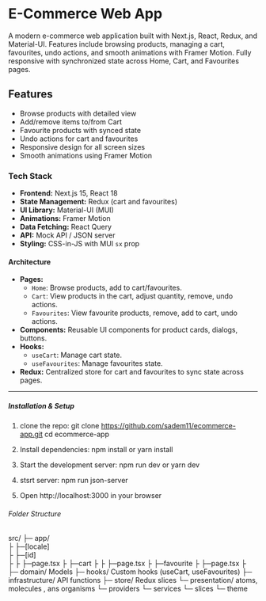 # E-Commerce Web App

A modern e-commerce web application built with Next.js, React, Redux, and Material-UI. Features include browsing products, managing a cart, favourites, undo actions, and smooth animations with Framer Motion. Fully responsive with synchronized state across Home, Cart, and Favourites pages.



## Features

- Browse products with detailed view
- Add/remove items to/from Cart
- Favourite products with synced state
- Undo actions for cart and favourites
- Responsive design for all screen sizes
- Smooth animations using Framer Motion



### Tech Stack

- **Frontend:** Next.js 15, React 18
- **State Management:** Redux (cart and favourites)
- **UI Library:** Material-UI (MUI)
- **Animations:** Framer Motion
- **Data Fetching:** React Query
- **API:** Mock API / JSON server
- **Styling:** CSS-in-JS with MUI `sx` prop



#### Architecture

- **Pages:**
  - `Home`: Browse products, add to cart/favourites.
  - `Cart`: View products in the cart, adjust quantity, remove, undo actions.
  - `Favourites`: View favourite products, remove, add to cart, undo actions.
- **Components:** Reusable UI components for product cards, dialogs, buttons.
- **Hooks:**
  - `useCart`: Manage cart state.
  - `useFavourites`: Manage favourites state.
- **Redux:** Centralized store for cart and favourites to sync state across pages.

---

##### Installation & Setup

1. clone the repo:
   git clone https://github.com/sadem11/ecommerce-app.git
   cd ecommerce-app

2. Install dependencies:
npm install 
or
 yarn install

3. Start the development server:
npm run dev
 or
yarn dev

4. stsrt server: npm run json-server 

5.  Open http://localhost:3000 in your browser

###### Folder Structure 
src/
├─ app/  
├    ├─[locale]  
├             ├─[id]   
├             ├    ├─page.tsx
├             ├─cart
├             ├   ├─page.tsx
├             ├─favourite
├                   ├─page.tsx
├
├─ domain/           Models 
├─ hooks/            Custom hooks (useCart, useFavourites)
├─ infrastructure/   API functions
├─ store/            Redux slices
└─ presentation/  atoms, molecules , ans organisms
└─ providers
└─ services
└─ slices
└─ theme